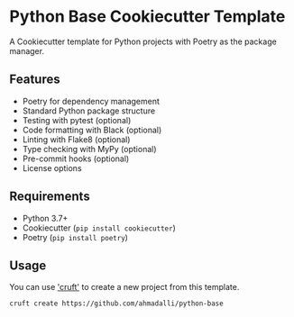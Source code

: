 # Python Base Cookiecutter Template

A Cookiecutter template for Python projects with Poetry as the package manager.

## Features

- Poetry for dependency management
- Standard Python package structure
- Testing with pytest (optional)
- Code formatting with Black (optional)
- Linting with Flake8 (optional)
- Type checking with MyPy (optional)
- Pre-commit hooks (optional)
- License options

## Requirements

- Python 3.7+
- Cookiecutter (`pip install cookiecutter`)
- Poetry (`pip install poetry`)

## Usage

You can use ['cruft'](https://github.com/cruft/cruft) to create a new project from this template.

```bash
cruft create https://github.com/ahmadalli/python-base
```
